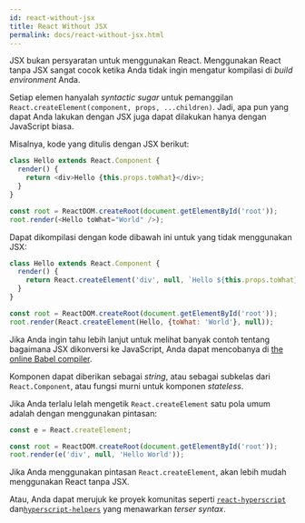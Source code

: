 ```yaml
---
id: react-without-jsx
title: React Without JSX
permalink: docs/react-without-jsx.html
---
```


JSX bukan persyaratan untuk menggunakan React. Menggunakan React tanpa JSX sangat cocok ketika Anda tidak ingin mengatur kompilasi di *build environment* Anda.

Setiap elemen hanyalah _syntactic sugar_ untuk pemanggilan  `React.createElement(component, props, ...children)`. Jadi, apa pun yang dapat Anda lakukan dengan JSX juga dapat dilakukan hanya dengan JavaScript biasa.

Misalnya, kode yang ditulis dengan JSX berikut:

```js
class Hello extends React.Component {
  render() {
    return <div>Hello {this.props.toWhat}</div>;
  }
}

const root = ReactDOM.createRoot(document.getElementById('root'));
root.render(<Hello toWhat="World" />);
```

Dapat dikompilasi dengan kode dibawah ini untuk yang tidak menggunakan JSX:

```js
class Hello extends React.Component {
  render() {
    return React.createElement('div', null, `Hello ${this.props.toWhat}`);
  }
}

const root = ReactDOM.createRoot(document.getElementById('root'));
root.render(React.createElement(Hello, {toWhat: 'World'}, null));
```

Jika Anda ingin tahu lebih lanjut untuk melihat banyak contoh tentang bagaimana JSX dikonversi ke JavaScript, Anda dapat mencobanya di [the online Babel compiler](babel://jsx-simple-example).

Komponen dapat diberikan sebagai _string_, atau sebagai subkelas dari `React.Component`, atau fungsi murni untuk komponen _stateless_.

Jika Anda terlalu lelah mengetik `React.createElement` satu pola umum adalah dengan menggunakan pintasan:

```js
const e = React.createElement;

const root = ReactDOM.createRoot(document.getElementById('root'));
root.render(e('div', null, 'Hello World'));
```

Jika Anda menggunakan pintasan `React.createElement`, akan lebih mudah menggunakan React tanpa JSX.

Atau, Anda dapat merujuk ke proyek komunitas seperti [`react-hyperscript`](https://github.com/mlmorg/react-hyperscript) dan[`hyperscript-helpers`](https://github.com/ohanhi/hyperscript-helpers) yang menawarkan _terser syntax_.

